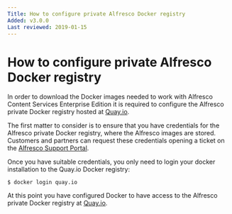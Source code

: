 ```yaml
---
Title: How to configure private Alfresco Docker registry
Added: v3.0.0
Last reviewed: 2019-01-15
---
```

# How to configure private Alfresco Docker registry

In order to download the Docker images needed to work with Alfresco Content Services Enterprise Edition it is required to configure the Alfresco private Docker registry 
hosted at [Quay.io](https://quay.io/). 

The first matter to consider is to ensure that you have credentials for the Alfresco private Docker registry, where the Alfresco images are stored. Customers and partners can 
request these credentials opening a ticket on the [Alfresco Support Portal](http://support.alfresco.com). 

Once you have suitable credentials, you only need to login your docker installation to the Quay.io Docker registry:

```
$ docker login quay.io
```

At this point you have configured Docker to have access to the Alfresco private Docker registry at [Quay.io](https://quay.io/).
